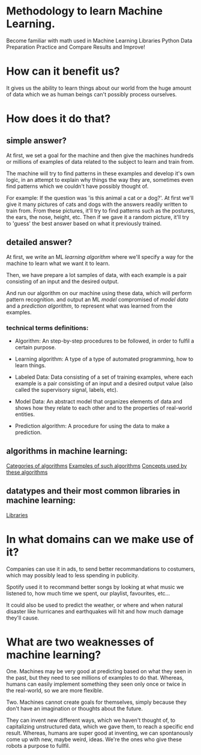 
# Methodology to learn Machine Learning.

Become familiar with math used in Machine Learning
Libraries Python
Data Preparation
Practice and Compare Results and Improve!


# How can it benefit us?

It gives us the ability to learn things about our world from the huge amount of data which we as human beings can't possibly process ourselves.


# How does it do that?

## simple answer?

At first, we set a goal for the machine and then give the machines hundreds or millions of examples of data related to the subject to learn and train from.

The machine will try to find patterns in these examples and develop it's own logic, in an attempt to explain why things the way they are, sometimes even find patterns which we couldn't have possibly thought of.

For example: If the question was 'is this animal a cat or a dog?'. At first we'll give it many pictures of cats and dogs with the answers readily written to train from. From these pictures, it'll try to find patterns such as the postures, the ears, the nose, height, etc. Then if we gave it a random picture, it'll try to 'guess' the best answer based on what it previously trained.

## detailed answer?

At first, we write an ML *learning algorithm* where we'll specify a way for the machine to learn what we want it to learn.

Then, we have prepare a lot samples of data, with each example is a pair consisting of an input and the desired output.

And run our algorithm on our machine using these data, which will perform pattern recognition. and output an ML *model* compromised of *model data* and a *prediction algorithm*, to represent what was learned from the examples.

### technical terms definitions:

- Algorithm: An step-by-step procedures to be followed, in order to fulfil a certain purpose.

- Learning algorithm: A type of a type of automated programming, how to learn things.
- Labeled Data: Data consisting of a set of training examples, where each example is a pair consisting of an input and a desired output value (also called the supervisory signal, labels, etc).

- Model Data: An abstract model that organizes elements of data and shows how they relate to each other and to the properties of real-world entities.
- Prediction algorithm: A procedure for using the data to make a prediction.

## algorithms in machine learning:

[Categories of algorithms](__algorithms.md)
[Examples of such algorithms](_algorithms_examples.md)
[Concepts used by these algorithms](_algorithms_concepts.md)

## datatypes and their most common libraries in machine learning:

[Libraries](_datatypes_and_libraries.md)

# In what domains can we make use of it?

Companies can use it in ads, to send better recommandations to costumers, which may possibly lead to less spending in publicity.

Spotify used it to recommand better songs by looking at what music we listened to, how much time we spent, our playlist, favourites, etc...

It could also be used to predict the weather, or where and when natural disaster like hurricanes and earthquakes will hit and how much damage they'll cause.


# What are two weaknesses of machine learning?

One. Machines may be very good at predicting based on what they seen in the past, but they need to see millions of examples to do that. Whereas, humans can easily implement something they seen only once or twice in the real-world, so we are more flexible. 

Two. Machines cannot create goals for themselves, simply because they don't have an imagination or thoughts about the future. 

They can invent new different ways, which we haven't thought of, to capitalizing unstructured data, which we gave them, to reach a specific end result. Whereas, humans are super good at inventing, we can spontanously come up with new, maybe weird, ideas. We're the ones who give these robots a purpose to fullfil. 


